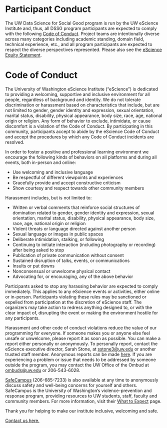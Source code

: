 # Participant Conduct

The UW Data Science for Social Good program is run by the UW eScience Institute and, thus, all DSSG program participants are expected to comply with the following [Code of Conduct](https://escience.washington.edu/about/code-of-conduct/). Project teams are intentionally diverse across many categories including academic standing, domain field, technical experience, etc., and all program participants are expected to respect the diverse perspectives represented. Please also see the [eScience Equity Statement](https://escience.washington.edu/about/equity-statement/).

# Code of Conduct

The University of Washington eScience Institute (“eScience”) is dedicated to providing a welcoming, supportive and inclusive environment for all people, regardless of background and identity. We do not tolerate discrimination or harassment based on characteristics that include, but are not limited to gender, gender identity and expression, sexual orientation, marital status, disability, physical appearance, body size, race, age, national origin or religion. Any form of behavior to exclude, intimidate, or cause discomfort is a violation of the Code of Conduct. By participating in this community, participants accept to abide by the eScience Code of Conduct and accept the procedures by which any Code of Conduct incidents are resolved.

In order to foster a positive and professional learning environment we encourage the following kinds of behaviors on all platforms and during all events, both in-person and online:

* Use welcoming and inclusive language
* Be respectful of different viewpoints and experiences
* Gracefully provide and accept constructive criticism
* Show courtesy and respect towards other community members

Harassment includes, but is not limited to:

* Written or verbal comments that reinforce social structures of domination related to gender, gender identity and expression, sexual orientation, marital status, disability, physical appearance, body size, race, age, national origin or religion
* Violent threats or language directed against another person
* Sexual language or images in public spaces
* Deliberate intimidation, stalking, or following
* Continuing to initiate interaction (including photography or recording) after being asked to stop
* Publication of private communication without consent
* Sustained disruption of talks, events, or communications
* Insults or put downs
* Nonconsensual or unwelcome physical contact
* Advocating for, or encouraging, any of the above behavior

Participants asked to stop any harassing behavior are expected to comply immediately. This applies to any eScience events or activities, either online or in-person. Participants violating these rules may be sanctioned or expelled from participation at the discretion of eScience staff. The organizers may take action to redress anything designed to, or with the clear impact of, disrupting the event or making the environment hostile for any participants. 

Harassment and other code of conduct violations reduce the value of our programming for everyone. If someone makes you or anyone else feel unsafe or unwelcome, please report it as soon as possible. You can make a report either personally or anonymously. To personally report, contact the eScience executive director, Sarah Stone, at sstone3@uw.edu or another trusted staff member. Anonymous reports can be made [here](bit.ly/uwhackweekfeedback). If you are experiencing a problem or issue that needs to be addressed by someone outside the program, you may contact the UW Office of the Ombud at ombuds@uw.edu or 206-543-6028.

[SafeCampus](https://www.washington.edu/safecampus/) (206-685-7233) is also available at any time to anonymously discuss safety and well-being concerns for yourself and others. SafeCampus is the University of Washington’s violence-prevention and response program, providing resources to UW students, staff, faculty and community members. For more information, visit their [What to Expect](https://www.washington.edu/safecampus/what-to-expect) page.

Thank you for helping to make our institute inclusive, welcoming and safe.

[Contact us here.](bit.ly/uwhackweekfeedback)


